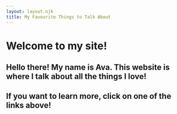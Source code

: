 ```yaml
---
layout: layout.njk
title: My Favourite Things to Talk About
---
```

# Welcome to my site!

## Hello there!  My name is Ava.  This website is where I talk about all the things I love!

## If you want to learn more, click on one of the links above!